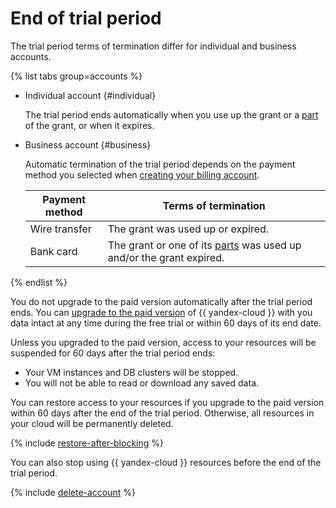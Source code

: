 # End of trial period

The trial period terms of termination differ for individual and business accounts.


{% list tabs group=accounts %}

- Individual account {#individual}

   The trial period ends automatically when you use up the grant or a [part](usage-grant.md) of the grant, or when it expires.

- Business account {#business}

   Automatic termination of the trial period depends on the payment method you selected when [creating your billing account](../../billing/quickstart/index.md).

   | Payment method | Terms of termination |
   ----- | -----  
   | Wire transfer | The grant was used up or expired. |
   | Bank card | The grant or one of its [parts](usage-grant.md) was used up and/or the grant expired. |

{% endlist %}

You do not upgrade to the paid version automatically after the trial period ends. You can [upgrade to the paid version](upgrade-to-paid.md) of {{ yandex-cloud }} with you data intact at any time during the free trial or within 60 days of its end date.

Unless you upgraded to the paid version, access to your resources will be suspended for 60 days after the trial period ends:
* Your VM instances and DB clusters will be stopped.
* You will not be able to read or download any saved data.

You can restore access to your resources if you upgrade to the paid version within 60 days after the end of the trial period. Otherwise, all resources in your cloud will be permanently deleted.

{% include [restore-after-blocking](../../_includes/restore-after-blocking.md) %}

You can also stop using {{ yandex-cloud }} resources before the end of the trial period.

{% include [delete-account](../../_includes/billing/billing-delete-account.md) %}
